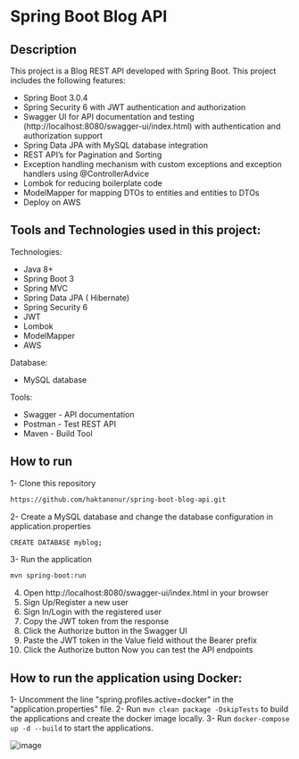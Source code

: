 # Spring Boot Blog API
## Description
This project is a Blog REST API developed with Spring Boot. This project includes the following features:

- Spring Boot 3.0.4
- Spring Security 6 with JWT authentication and authorization
- Swagger UI for API documentation and testing (http://localhost:8080/swagger-ui/index.html) with authentication and authorization support
- Spring Data JPA with MySQL database integration
- REST API’s for Pagination and Sorting
- Exception handling mechanism with custom exceptions and exception handlers using @ControllerAdvice
- Lombok for reducing boilerplate code
- ModelMapper for mapping DTOs to entities and entities to DTOs 
- Deploy on AWS

## Tools and Technologies used in this project:
Technologies:
- Java 8+
- Spring Boot 3
- Spring MVC
- Spring Data JPA ( Hibernate)
- Spring Security 6 
- JWT
- Lombok
- ModelMapper
- AWS

Database:
- MySQL database

Tools:
- Swagger - API documentation
- Postman - Test REST API
- Maven - Build Tool

## How to run
1- Clone this repository

```bash
https://github.com/haktanonur/spring-boot-blog-api.git
```

2- Create a MySQL database and change the database configuration in application.properties

```bash
CREATE DATABASE myblog;
```
3- Run the application 
```bash
mvn spring-boot:run
```

4. Open http://localhost:8080/swagger-ui/index.html in your browser
5. Sign Up/Register a new user
6. Sign In/Login with the registered user
7. Copy the JWT token from the response
8. Click the Authorize button in the Swagger UI
9. Paste the JWT token in the Value field without the Bearer prefix
10. Click the Authorize button
Now you can test the API endpoints

## How to run the application using Docker:
1- Uncomment the line "spring.profiles.active=docker" in the "application.properties" file.
2- Run ``` mvn clean package -DskipTests ``` to build the applications and create the docker image locally.
3- Run ``` docker-compose up -d --build ``` to start the applications.

![image](https://github.com/haktanonur/spring-boot-blog-api/assets/69698425/2474a8df-736a-4cea-955c-2a36ef6300d9)
